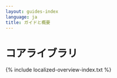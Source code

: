 ```yaml
---
layout: guides-index
language: ja
title: ガイドと概要
---
```


<div class="page-header-index">
  <h1>コアライブラリ</h1>
</div>

{% include localized-overview-index.txt %}
<!--* Swing <span class="label important">In Progress</span>-->
